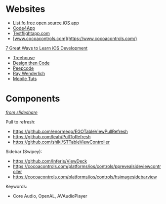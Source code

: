Websites
===================

- [List fo free open source iOS app](http://en.wikipedia.org/wiki/List_of_free_and_open-source_iOS_applications)
- [Code4App](http://code4app.net/)
- [Testflightapp.com](https://testflightapp.com)
- [www.cocoacontrols.com](https://www.cocoacontrols.com/)


[7 Great Ways to Learn iOS Development](http://virtuousgiant.com/7-ways-to-learn-ios-development/)

- [Treehouse](http://bit.ly/treehs)
- [Design then Code](http://designthencode.com/)
- [Peepcode](http://peepcode.com)
- [Ray Wenderlich](http://raywenderlich.com)
- [Mobile Tuts](http://mobile.tutsplus.com/)

Components
==========

[_from slideshare_](http://www.slideshare.net/petegoodliffe/advanced-ios)

Pull to refresh:

- https://github.com/enormego/EGOTableViewPullRefresh
- https://github.com/leah/PullToRefresh
- https://github.com/shiki/STTableViewController


Sidebar (Swipey):

- https://github.com/Inferis/ViewDeck
- https://cocoacontrols.com/platforms/ios/controls/pprevealsideviewcontroller
- https://cocoacontrols.com/platforms/ios/controls/hsimagesidebarview


Keywords:

- Core Audio, OpenAL, AVAudioPlayer
